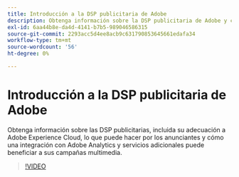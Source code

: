```yaml
---
title: Introducción a la DSP publicitaria de Adobe
description: Obtenga información sobre la DSP publicitaria de Adobe y cómo puede beneficiar a sus campañas de medios.
exl-id: 6aa44b8e-da4d-4141-b7b5-989046586315
source-git-commit: 2293acc5d4ee8acb9c631790853645661edafa34
workflow-type: tm+mt
source-wordcount: '56'
ht-degree: 0%

---
```


# Introducción a la DSP publicitaria de Adobe

Obtenga información sobre las DSP publicitarias, incluida su adecuación a Adobe Experience Cloud, lo que puede hacer por los anunciantes y cómo una integración con Adobe Analytics y servicios adicionales puede beneficiar a sus campañas multimedia.

>[!VIDEO](https://video.tv.adobe.com/v/339200)
